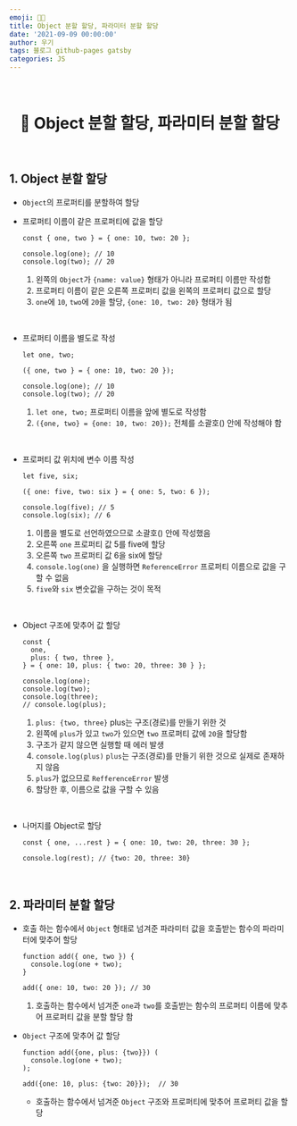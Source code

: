 ```yaml
---
emoji: 👨‍💻
title: Object 분할 할당, 파라미터 분할 할당
date: '2021-09-09 00:00:00'
author: 우기
tags: 블로그 github-pages gatsby
categories: JS
---
```


<br>

<h1 align="center">
  👋 Object 분할 할당, 파라미터 분할 할당
</h1>

<br>

## 1. Object 분할 할당

- `Object`의 프로퍼티를 분할하여 할당
- 프로퍼티 이름이 같은 프로퍼티에 값을 할당

  ```tsx
  const { one, two } = { one: 10, two: 20 };

  console.log(one); // 10
  console.log(two); // 20
  ```

  1. 왼쪽의 `Object`가 `{name: value}` 형태가 아니라 프로퍼티 이름만 작성함
  2. 프로퍼티 이름이 같은 오른쪽 프로퍼티 값을 왼쪽의 프로퍼티 값으로 할당
  3. `one`에 `10`, `two`에 `20`을 할당, `{one: 10, two: 20}` 형태가 됨

<br>

- 프로퍼티 이름을 별도로 작성

  ```tsx
  let one, two;

  ({ one, two } = { one: 10, two: 20 });

  console.log(one); // 10
  console.log(two); // 20
  ```

  1. `let one, two;` 프로퍼티 이름을 앞에 별도로 작성함
  2. `({one, two} = {one: 10, two: 20});` 전체를 소괄호() 안에 작성해야 함

<br>

- 프로퍼티 값 위치에 변수 이름 작성

  ```tsx
  let five, six;

  ({ one: five, two: six } = { one: 5, two: 6 });

  console.log(five); // 5
  console.log(six); // 6
  ```

  1. 이름을 별도로 선언하였으므로 소괄호() 안에 작성했음
  2. 오른쪽 `one` 프로퍼티 값 5를 five에 할당
  3. 오른쪽 `two` 프로퍼티 값 6을 six에 할당
  4. `console.log(one)` 을 실행하면 `ReferenceError` 프로퍼티 이름으로 값을 구할 수 없음
  5. `five`와 `six` 변숫값을 구하는 것이 목적

<br>

- Object 구조에 맞추어 값 할당

  ```tsx
  const {
    one,
    plus: { two, three },
  } = { one: 10, plus: { two: 20, three: 30 } };

  console.log(one);
  console.log(two);
  console.log(three);
  // console.log(plus);
  ```

  1. `plus: {two, three}` plus는 구조(경로)를 만들기 위한 것
  2. 왼쪽에 `plus`가 있고 `two`가 있으면 `two` 프로퍼티 값에 `20`을 할당함
  3. 구조가 같지 않으면 실행할 때 에러 발생
  4. `console.log(plus)` `plus`는 구조(경로)를 만들기 위한 것으로 실제로 존재하지 않음
  5. `plus`가 없으므로 `RefferenceError` 발생
  6. 할당한 후, 이름으로 값을 구할 수 있음

<br>

- 나머지를 Object로 할당

  ```tsx
  const { one, ...rest } = { one: 10, two: 20, three: 30 };

  console.log(rest); // {two: 20, three: 30}
  ```

<br>

## 2. 파라미터 분할 할당

- 호출 하는 함수에서 `Object` 형태로 넘겨준 파라미터 값을 호출받는 함수의 파라미터에 맞추어 할당

  ```tsx
  function add({ one, two }) {
    console.log(one + two);
  }

  add({ one: 10, two: 20 }); // 30
  ```

  1. 호출하는 함수에서 넘겨준 `one`과 `two`를 호출받는 함수의 프로퍼티 이름에 맞추어 프로퍼티 값을 분할 할당 함

- `Object` 구조에 맞추어 값 할당

  ```tsx
  function add({one, plus: {two}}) (
  	console.log(one + two);
  );

  add({one: 10, plus: {two: 20}});  // 30
  ```

  - 호출하는 함수에서 넘겨준 `Object` 구조와 프로퍼티에 맞추어 프로퍼티 값을 할당

```toc

```
